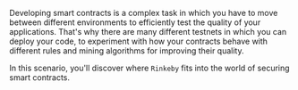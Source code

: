 Developing smart contracts is a complex task in which you have to move between different environments to efficiently test the quality of your applications. That's why there are many different testnets in which you can deploy your code, to experiment with how your contracts behave with different rules and mining algorithms for improving their quality. 

In this scenario, you'll discover where `Rinkeby` fits into the world of securing smart contracts.